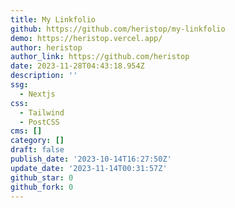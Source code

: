 ```yaml
---
title: My Linkfolio
github: https://github.com/heristop/my-linkfolio
demo: https://heristop.vercel.app/
author: heristop
author_link: https://github.com/heristop
date: 2023-11-28T04:43:18.954Z
description: ''
ssg:
  - Nextjs
css:
  - Tailwind
  - PostCSS
cms: []
category: []
draft: false
publish_date: '2023-10-14T16:27:50Z'
update_date: '2023-11-14T00:31:57Z'
github_star: 0
github_fork: 0
---
```

